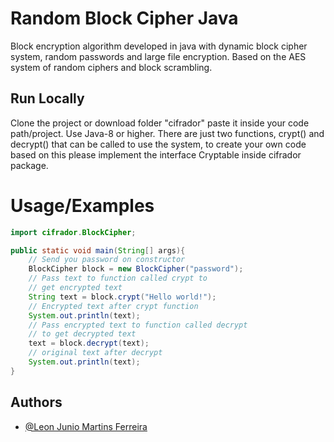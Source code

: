 
# Random Block Cipher Java

Block encryption algorithm developed in java with dynamic block cipher system, random passwords and large file encryption. Based on the AES system of random ciphers and block scrambling.


## Run Locally

Clone the project or download folder "cifrador"
paste it inside your code path/project.
Use Java-8 or higher.
There are just two functions, crypt() and decrypt()
that can be called to use the system, to create your
own code based on this please implement the interface
Cryptable inside cifrador package.
# Usage/Examples

```java
import cifrador.BlockCipher;

public static void main(String[] args){
    // Send you password on constructor
    BlockCipher block = new BlockCipher("password");
    // Pass text to function called crypt to
    // get encrypted text
    String text = block.crypt("Hello world!");
    // Encrypted text after crypt function
    System.out.println(text);  
    // Pass encrypted text to function called decrypt
    // to get decrypted text
    text = block.decrypt(text);
    // original text after decrypt
    System.out.println(text);  
}
```


## Authors

- [@Leon Junio Martins Ferreira](https://www.github.com/leon-junio)

